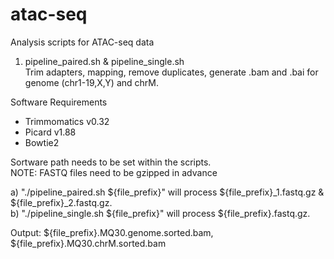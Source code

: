 # atac-seq
Analysis scripts for ATAC-seq data

1. pipeline_paired.sh & pipeline_single.sh  
Trim adapters, mapping, remove duplicates, generate .bam and .bai for genome (chr1-19,X,Y) and chrM.  

Software Requirements
- Trimmomatics v0.32
- Picard v1.88
- Bowtie2

Sortware path needs to be set within the scripts.  
NOTE: FASTQ files need to be gzipped in advance  

a) "./pipeline_paired.sh ${file_prefix}" will process ${file_prefix}_1.fastq.gz & ${file_prefix}_2.fastq.gz.  
b) "./pipeline_single.sh ${file_prefix}" will process ${file_prefix}.fastq.gz.  

Output: ${file_prefix}.MQ30.genome.sorted.bam, ${file_prefix}.MQ30.chrM.sorted.bam  
